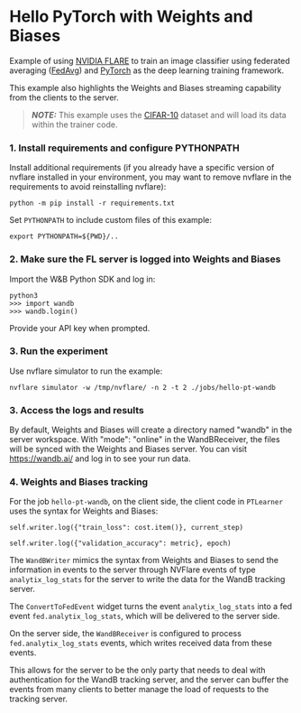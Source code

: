 # Hello PyTorch with Weights and Biases

Example of using [NVIDIA FLARE](https://nvflare.readthedocs.io/en/main/index.html) to train an image classifier
using federated averaging ([FedAvg](https://arxiv.org/abs/1602.05629)) and [PyTorch](https://pytorch.org/)
as the deep learning training framework.

This example also highlights the Weights and Biases streaming capability from the clients to the server.

> **_NOTE:_** This example uses the [CIFAR-10](https://www.cs.toronto.edu/~kriz/cifar.html) dataset and will load its data within the trainer code.

### 1. Install requirements and configure PYTHONPATH

Install additional requirements (if you already have a specific version of nvflare installed in your environment, you may want to remove nvflare in the requirements to avoid reinstalling nvflare):

```
python -m pip install -r requirements.txt
```

Set `PYTHONPATH` to include custom files of this example:
```
export PYTHONPATH=${PWD}/..
```

### 2. Make sure the FL server is logged into Weights and Biases

Import the W&B Python SDK and log in:

```
python3
>>> import wandb
>>> wandb.login()
```

Provide your API key when prompted.

### 3. Run the experiment

Use nvflare simulator to run the example:

```
nvflare simulator -w /tmp/nvflare/ -n 2 -t 2 ./jobs/hello-pt-wandb
```

### 3. Access the logs and results

By default, Weights and Biases will create a directory named "wandb" in the server workspace. With "mode": "online" in the WandBReceiver, the
files will be synced with the Weights and Biases server. You can visit https://wandb.ai/ and log in to see your run data.

### 4. Weights and Biases tracking

For the job `hello-pt-wandb`, on the client side, the client code in `PTLearner` uses the syntax for Weights and Biases:

```
self.writer.log({"train_loss": cost.item()}, current_step)

self.writer.log({"validation_accuracy": metric}, epoch)
```

The `WandBWriter` mimics the syntax from Weights and Biases to send the information in events to the server through NVFlare events
of type `analytix_log_stats` for the server to write the data for the WandB tracking server.

The `ConvertToFedEvent` widget turns the event `analytix_log_stats` into a fed event `fed.analytix_log_stats`,
which will be delivered to the server side.

On the server side, the `WandBReceiver` is configured to process `fed.analytix_log_stats` events,
which writes received data from these events.

This allows for the server to be the only party that needs to deal with authentication for the WandB tracking server, and the server
can buffer the events from many clients to better manage the load of requests to the tracking server.
